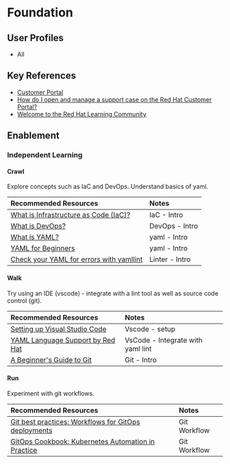 # Foundation

## User Profiles

* All

## Key References

* [Customer Portal](https://access.redhat.com/)
* [How do I open and manage a support case on the Red Hat Customer Portal?](https://access.redhat.com/articles/38363)
* [Welcome to the Red Hat Learning Community](https://learn.redhat.com/)

## Enablement

### Independent Learning

#### Crawl

Explore concepts such as IaC and DevOps.  Understand basics of yaml.

| Recommended Resources | Notes |
| :-------------------- | :---- |
| [What is Infrastructure as Code (IaC)?](https://www.redhat.com/en/topics/automation/what-is-infrastructure-as-code-iac) | IaC - Intro |
| [What is DevOps?](https://www.redhat.com/en/topics/devops/what-is-devops) | DevOps - Intro |
| [What is YAML?](https://www.redhat.com/en/topics/automation/what-is-yaml) | yaml - Intro |
| [YAML for Beginners](https://www.redhat.com/en/blog/yaml-beginners) | yaml - Intro|
| [Check your YAML for errors with yamllint](https://www.redhat.com/en/blog/check-yaml-yamllint) | Linter - Intro |

#### Walk

Try using an IDE (vscode) - integrate with a lint tool as well as source code control (git).

| Recommended Resources | Notes |
| :-------------------- | :---- |
| [Setting up Visual Studio Code](https://code.visualstudio.com/docs/setup/setup-overview) | Vscode - setup |
| [YAML Language Support by Red Hat](https://marketplace.visualstudio.com/items?itemName=redhat.vscode-yaml) | VsCode - Integrate with yaml lint |
| [A Beginner's Guide to Git](https://developers.redhat.com/articles/2023/08/02/beginners-guide-git-version-control#) | Git - Intro |

#### Run

Experiment with git workflows.

| Recommended Resources | Notes |
| :-------------------- | :---- |
| [Git best practices: Workflows for GitOps deployments](https://developers.redhat.com/articles/2022/07/20/git-workflows-best-practices-gitops-deployments#) | Git Workflow |
| [GitOps Cookbook: Kubernetes Automation in Practice](https://developers.redhat.com/e-books/gitops-cookbook) | Git Workflow |